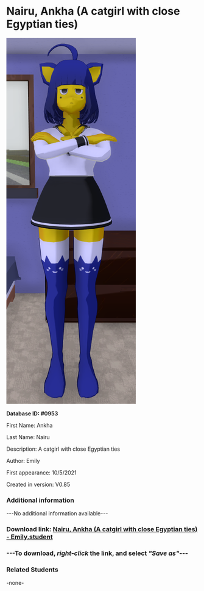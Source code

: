 # Nairu, Ankha (A catgirl with close Egyptian ties)

<img src="../../Files/Images/Nairu, Ankha (A catgirl with close Egyptian ties).png" title="Nairu, Ankha (A catgirl with close Egyptian ties) - Emily">

**Database ID: #0953**

First Name: Ankha

Last Name: Nairu

Description: A catgirl with close Egyptian ties

Author: Emily

First appearance: 10/5/2021

Created in version: V0.85

### Additional information

---No additional information available---

### Download link: <a href="https://raw.githubusercontent.com/Arbiter1223/Daigaku-Gurashi-Custom-Students/master/Files/Student%20Files/Nairu%2C%20Ankha%20(A%20catgirl%20with%20close%20Egyptian%20ties)%20-%20Emily.student">Nairu, Ankha (A catgirl with close Egyptian ties) - Emily.student</a>

### ---**To download, _right-click_ the link, and select _"Save as"_**---

### Related Students

-none-
